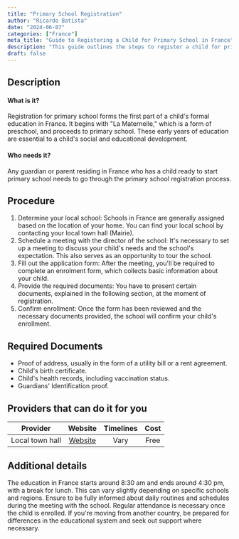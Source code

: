 ```yaml
---
title: "Primary School Registration"
author: "Ricardo Batista"
date: "2024-06-07"
categories: ["France"]
meta_title: "Guide to Registering a Child for Primary School in France"
description: "This guide outlines the steps to register a child for primary school in France, including necessary documents and useful tips."
draft: false
---
```


## Description
#### What is it?
Registration for primary school forms the first part of a child's formal education in France. It begins with "La Maternelle," which is a form of preschool, and proceeds to primary school. These early years of education are essential to a child's social and educational development.

#### Who needs it?
Any guardian or parent residing in France who has a child ready to start primary school needs to go through the primary school registration process.

## Procedure
1. Determine your local school: Schools in France are generally assigned based on the location of your home. You can find your local school by contacting your local town hall (Mairie).
2. Schedule a meeting with the director of the school: It's necessary to set up a meeting to discuss your child's needs and the school's expectation. This also serves as an opportunity to tour the school.
3. Fill out the application form: After the meeting, you'll be required to complete an enrolment form, which collects basic information about your child.
4. Provide the required documents: You have to present certain documents, explained in the following section, at the moment of registration.
5. Confirm enrollment: Once the form has been reviewed and the necessary documents provided, the school will confirm your child's enrollment.

## Required Documents
- Proof of address, usually in the form of a utility bill or a rent agreement.
- Child's birth certificate.
- Child's health records, including vaccination status.
- Guardians' Identification proof.

## Providers that can do it for you
|      Provider       |             Website             | Timelines | Cost |
| :-----------------: | :-------------------------------: | :-------: | :--: |
| Local town hall | [Website](http://www.mairie.fr) |   Vary    |  Free |

## Additional details
The education in France starts around 8:30 am and ends around 4:30 pm, with a break for lunch. This can vary slightly depending on specific schools and regions. Ensure to be fully informed about daily routines and schedules during the meeting with the school. Regular attendance is necessary once the child is enrolled. If you're moving from another country, be prepared for differences in the educational system and seek out support where necessary.